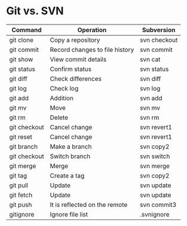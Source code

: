 # Git vs. SVN

| Command      | Operation                      | Subversion   |
|--------------|--------------------------------|--------------|
| git clone    | Copy a repository              | svn checkout |
| git commit   | Record changes to file history | svn commit   |
| git show     | View commit details            | svn cat      |
| git status   | Confirm status                 | svn status   |
| git diff     | Check differences              | svn diff     |
| git log      | Check log                      | svn log      |
| git add      | Addition                       | svn add      |
| git mv       | Move                           | svn mv       |
| git rm       | Delete                         | svn rm       |
| git checkout | Cancel change                  | svn revert1  |
| git reset    | Cancel change                  | svn revert1  |
| git branch   | Make a branch                  | svn copy2    |
| git checkout | Switch branch                  | svn switch   |
| git merge    | Merge                          | svn merge    |
| git tag      | Create a tag                   | svn copy2    |
| git pull     | Update                         | svn update   |
| git fetch    | Update                         | svn update   |
| git push     | It is reflected on the remote  | svn commit3  |
| gitignore    | Ignore file list               | .svnignore   |

